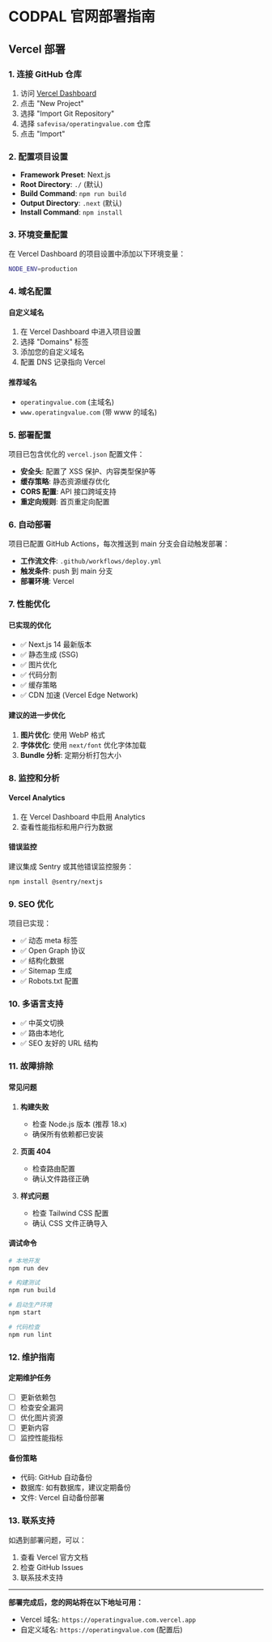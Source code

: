# CODPAL 官网部署指南

## Vercel 部署

### 1. 连接 GitHub 仓库

1. 访问 [Vercel Dashboard](https://vercel.com/dashboard)
2. 点击 "New Project"
3. 选择 "Import Git Repository"
4. 选择 `safevisa/operatingvalue.com` 仓库
5. 点击 "Import"

### 2. 配置项目设置

- **Framework Preset**: Next.js
- **Root Directory**: `./` (默认)
- **Build Command**: `npm run build`
- **Output Directory**: `.next` (默认)
- **Install Command**: `npm install`

### 3. 环境变量配置

在 Vercel Dashboard 的项目设置中添加以下环境变量：

```bash
NODE_ENV=production
```

### 4. 域名配置

#### 自定义域名
1. 在 Vercel Dashboard 中进入项目设置
2. 选择 "Domains" 标签
3. 添加您的自定义域名
4. 配置 DNS 记录指向 Vercel

#### 推荐域名
- `operatingvalue.com` (主域名)
- `www.operatingvalue.com` (带 www 的域名)

### 5. 部署配置

项目已包含优化的 `vercel.json` 配置文件：

- **安全头**: 配置了 XSS 保护、内容类型保护等
- **缓存策略**: 静态资源缓存优化
- **CORS 配置**: API 接口跨域支持
- **重定向规则**: 首页重定向配置

### 6. 自动部署

项目已配置 GitHub Actions，每次推送到 main 分支会自动触发部署：

- **工作流文件**: `.github/workflows/deploy.yml`
- **触发条件**: push 到 main 分支
- **部署环境**: Vercel

### 7. 性能优化

#### 已实现的优化
- ✅ Next.js 14 最新版本
- ✅ 静态生成 (SSG)
- ✅ 图片优化
- ✅ 代码分割
- ✅ 缓存策略
- ✅ CDN 加速 (Vercel Edge Network)

#### 建议的进一步优化
1. **图片优化**: 使用 WebP 格式
2. **字体优化**: 使用 `next/font` 优化字体加载
3. **Bundle 分析**: 定期分析打包大小

### 8. 监控和分析

#### Vercel Analytics
1. 在 Vercel Dashboard 中启用 Analytics
2. 查看性能指标和用户行为数据

#### 错误监控
建议集成 Sentry 或其他错误监控服务：

```bash
npm install @sentry/nextjs
```

### 9. SEO 优化

项目已实现：
- ✅ 动态 meta 标签
- ✅ Open Graph 协议
- ✅ 结构化数据
- ✅ Sitemap 生成
- ✅ Robots.txt 配置

### 10. 多语言支持

- ✅ 中英文切换
- ✅ 路由本地化
- ✅ SEO 友好的 URL 结构

### 11. 故障排除

#### 常见问题

1. **构建失败**
   - 检查 Node.js 版本 (推荐 18.x)
   - 确保所有依赖都已安装

2. **页面 404**
   - 检查路由配置
   - 确认文件路径正确

3. **样式问题**
   - 检查 Tailwind CSS 配置
   - 确认 CSS 文件正确导入

#### 调试命令

```bash
# 本地开发
npm run dev

# 构建测试
npm run build

# 启动生产环境
npm start

# 代码检查
npm run lint
```

### 12. 维护指南

#### 定期维护任务
- [ ] 更新依赖包
- [ ] 检查安全漏洞
- [ ] 优化图片资源
- [ ] 更新内容
- [ ] 监控性能指标

#### 备份策略
- 代码: GitHub 自动备份
- 数据库: 如有数据库，建议定期备份
- 文件: Vercel 自动备份部署

### 13. 联系支持

如遇到部署问题，可以：
1. 查看 Vercel 官方文档
2. 检查 GitHub Issues
3. 联系技术支持

---

**部署完成后，您的网站将在以下地址可用：**
- Vercel 域名: `https://operatingvalue.com.vercel.app`
- 自定义域名: `https://operatingvalue.com` (配置后)
